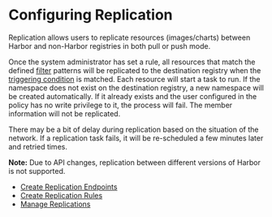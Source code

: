 # Configuring Replication

Replication allows users to replicate resources (images/charts) between Harbor and non-Harbor registries in both pull or push mode. 

Once the system administrator has set a rule, all resources that match the defined [filter](#resource-filter) patterns will be replicated to the destination registry when the [triggering condition](#trigger-mode) is matched. Each resource will start a task to run. If the namespace does not exist on the destination registry, a new namespace will be created automatically. If it already exists and the user configured in the policy has no write privilege to it, the process will fail. The member information will not be replicated.  

There may be a bit of delay during replication based on the situation of the network. If a replication task fails, it will be re-scheduled a few minutes later and retried times.  

**Note:** Due to API changes, replication between different versions of Harbor is not supported.

- [Create Replication Endpoints](create_replication_endpoints.md)
- [Create Replication Rules](create_replication_rules.md)
- [Manage Replications](manage_replications.md)
